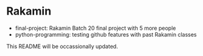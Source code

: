 # Rakamin

- final-project: Rakamin Batch 20 final project with 5 more people
- python-programming: testing github features with past Rakamin classes

This README will be occassionally updated.
